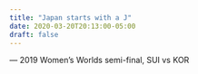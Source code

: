 ```yaml
---
title: "Japan starts with a J"
date: 2020-03-20T20:13:00-05:00
draft: false
---
```

— 2019 Women’s Worlds semi-final, SUI vs KOR
<!--more--> 

